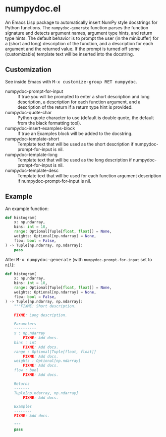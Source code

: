 # numpydoc.el

An Emacs Lisp package to automatically insert NumPy style docstrings
for Python functions. The `numpydoc-generate` function parses the
function signature and detects argument names, argument type hints,
and return type hints. The default behavior is to prompt the user (in
the minibuffer) for a (short and long) description of the function,
and a description for each argument and the returned value. If the
prompt is turned off some (customizable) template text will be
inserted into the docstring.

## Customization

See inside Emacs with <kbd>M-x customize-group RET numpydoc</kbd>.

<dl>
  <dt>numpydoc-prompt-for-input</dt>
  <dd>
  If true you will be prompted to enter a short description and long
  description, a description for each function argument, and a
  description of the return if a return type hint is provided.
  </dd>
  <dt>numpydoc-quote-char</dt>
  <dd>
  Python quote character to use (default is double quote, the default
  from the black formatting tool).
  </dd>
  <dt>numpydoc-insert-examples-block</dt>
  <dd>
  If true an Examples block will be added to the docstring.
  </dd>
  <dt>numpydoc-template-short</dt>
  <dd>
  Template text that will be used as the short description if
  numpydoc-prompt-for-input is nil.
  </dd>
  <dt>numpydoc-template-long</dt>
  <dd>
  Template text that will be used as the long description if
  numpydoc-prompt-for-input is nil.
  </dd>
  <dt>numpydoc-template-desc</dt>
  <dd>
  Template text that will be used for each function argument
  description if numpydoc-prompt-for-input is nil.
  </dd>
</dl>

## Example

An example function:

```python
def histogram(
    x: np.ndarray,
    bins: int = 10,
    range: Optional[Tuple[float, float]] = None,
    weights: Optional[np.ndarray] = None,
    flow: bool = False,
) -> Tuple[np.ndarray, np.ndarray]:
    pass
```

After <kbd>M-x numpydoc-generate</kbd> (with
`numpydoc-prompt-for-input` set to `nil`):

```python
def histogram(
    x: np.ndarray,
    bins: int = 10,
    range: Optional[Tuple[float, float]] = None,
    weights: Optional[np.ndarray] = None,
    flow: bool = False,
) -> Tuple[np.ndarray, np.ndarray]:
    """FIXME: Short description.

    FIXME: Long description.

    Parameters
    ----------
    x : np.ndarray
        FIXME: Add docs.
    bins : int
        FIXME: Add docs.
    range : Optional[Tuple[float, float]]
        FIXME: Add docs.
    weights : Optional[np.ndarray]
        FIXME: Add docs.
    flow : bool
        FIXME: Add docs.

    Returns
    -------
    Tuple[np.ndarray, np.ndarray]
        FIXME: Add docs.

    Examples
    --------
    FIXME: Add docs.

    """
    pass
```

